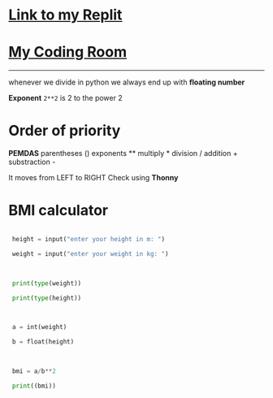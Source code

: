 # [Link to my Replit](https://replit.com/@SandeshWankhade/day-1-printing-start#main.py)
# [My Coding Room](https://app.codingrooms.com/management/courses/6387/classes/8480/assignments)
---
whenever we divide in python we always  end up with **floating number**

**Exponent**
`2**2` is 2 to the power 2

# Order of priority
**PEMDAS**
	parentheses ()
	exponents **
	multiply *
	division /
	addition +
	substraction -

It moves from LEFT to RIGHT
Check using **Thonny**

# BMI calculator
```py

 height = input("enter your height in m: ")

 weight = input("enter your weight in kg: ")

  

 print(type(weight))

 print(type(height))

  

 a = int(weight)

 b = float(height)

  

 bmi = a/b**2

 print((bmi))

```

